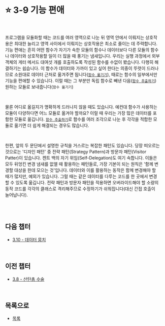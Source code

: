 # :star: 3-9 기능 편애

<br>

프로그램을 모듈화할 때는 코드를 여러 영역으로 나눈 뒤 영역 안에서 이뤄지는 상호작용은 최대한 늘리고 영역 사이에서 이뤄지는 상호작용은 최소로 줄이는 데 주력합니다. 기능 편애는 흔히 어떤 함수가 자기가 속한 모듈의 함수나 데이터보다 다른 모듈의 함수나 데이터와 상호작용할 일이 더 많을 때 풍기는 냄새입니다. 우리는 실행 과정에서 외부 객체의 게터 메서드 대여섯 개를 호출하도록 작성된 함수를 수없이 봤습니다. 다행히 해결하기는 쉽습니다. 이 함수가 데이터와 가까이 있고 싶어 한다는 의중이 뚜렷이 드러나므로 소원대로 데이터 근처로 옮겨주면 됩니다([`함수 옮기기`](https://github.com/Esoolgnah/Summary_of_Refactoring_2nd_Edition/blob/main/Notes/08_기능_이동/08_01_함수_옮기기.md)), 때로는 함수의 일부에서만 기능을 편애할 수 있습니다. 이럴 때는 그 부분만 독립 함수로 빼낸 다음([`함수 추출하기`](https://github.com/Esoolgnah/Summary_of_Refactoring_2nd_Edition/blob/main/Notes/06_기본적인_리팩터링/06_01_함수_추출하기.md)) 원하는 모듈로 보내줍니다(`함수 옮기기`)

<br>

물론 어디로 옮길지가 명확하게 드러나지 않을 때도 있습니다. 예컨대 함수가 사용하는 모듈이 다양하다면 어느 모듈로 옮겨야 할까요? 이럴 때 우리는 가장 많은 데이터를 포함한 모듈로 옮깁니다. [`함수 추출하기`](https://github.com/Esoolgnah/Summary_of_Refactoring_2nd_Edition/blob/main/Notes/06_기본적인_리팩터링/06_01_함수_추출하기.md)로 함수를 여러 조각으로 나눈 후 각각을 적합한 모듈로 옮기면 더 쉽게 해결되는 경우도 많습니다.

<br>

한편, 앞의 두 문단에서 설명한 규칙을 거스르는 복잡한 패턴도 있습니다. 당장 떠오르는 것으로는 '디자인 패턴' 중 전략 패턴(Strategy Pattern)과 방문자 패턴(Visitor Patter)이 있습니다. 켄트 백의 자기 위임(Self-Delegation)도 여기 속합니다. 이들은 모두 뒤엉킨 변경 냄새를 없앨 때 활용하는 패턴들로, 가장 기본이 되는 원칙은 '함께 변경할 대상을 한데 모으는 것'입니다. 데이터와 이를 활용하는 동작은 함께 변경해야 할 때가 많지만, 예외가 있습니다. 그럴 때는 같은 데이터를 다루는 코드를 한 곳에서 변경할 수 있도록 옮깁니다. 전략 패턴과 방문자 패턴을 적용하면 오버라이드해야 할 소량의 동작 코드를 각각의 클래스로 격리해주므로 수정하기가 쉬워집니다(대신 간접 호출이 늘어납니다).

<br>

<br>

## 다음 챕터

- [3.10 - 데이터 뭉치](https://github.com/Esoolgnah/Summary_of_Refactoring_2nd_Edition/blob/main/Notes/03_코드에서_나는_악취/03_10_데이터_뭉치.md)

<br>

## 이전 챕터

- [3.8 - 산탄총 수술](https://github.com/Esoolgnah/Summary_of_Refactoring_2nd_Edition/blob/main/Notes/03_코드에서_나는_악취/03_08_산탄총_수술.md)

<br>

## 목록으로

- [목록](https://github.com/Esoolgnah/Summary_of_Refactoring_2nd_Edition/blob/main/Notes/03_코드에서_나는_악취/03_00_코드에서_나는_악취.md)
